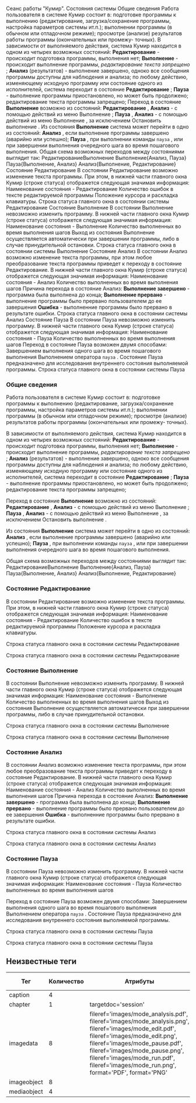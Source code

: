 Сеанс работы "Кумир". Состояния системы Общие сведения Работа пользователя в системе Кумир состоит в: подготовке программы к выполнению (редактирование, загрузка/сохранение программы, настройка
                    параметров системы ит.п.); выполнении программы (в обычном или отладочном режиме); просмотре (анализе) результатов работы программы (окончательных или промежу-
                    точных). В зависимости от выполняемого действия, система Кумир находится в одном из четырех возможных состояний: **Редактирование** - происходит подготовка программы, выполнения нет; **Выполнение** - происходит выполнение 
						программы, *редактирование текста запрещено* ; **Анализ** (результатов) - выполнение завершено, одноко все сообщения программы доступны для наблюдения и
                        анализа; по любому действию, изменяющему исходную программу или состояние одного из
                        исполнителей, система переходит в состояние **Редактирование** ; **Пауза** - выполнение программы приостановлено, но может быть продолжено;
                        редактирование текста программы запрещено; Переход в состояние **Выполнение** возможно из состояний: **Редактирование** , **Анализ** - с помощью действий из меню Выполнение ; **Пауза** , **Анализ** - с помощью действий из меню Выполнение , за исключением Остановить выполнение . Из состояния **Выполнение** система может перейти в одно из состояний: **Анализ** , если выполнение программы завершено (аварийно или
                        успешно); **Пауза** , при выполнении команды `пауза` ,
                        или при завершении выполнения очередного шага во время пошагового выполнения. Общая схема возможных переходов между состояниями выглядит так: РедактированиеВыполнение Выполнение{Анализ, Пауза} Пауза{Выполнение, Анализ} Анализ{Выполнение, Редактирование} Состояние Редактирование В состоянии Редактирование возможно изменение текста программы. При этом, в нижней части
            главного окна Кумир (строке статуса) отображется следующая значимая информация: Наименование состояния - Редактирование Количество ошибок в тексте редактируемой программы Положение курсора и раскладка клавиатуры.   Строка статуса главного окна в состоянии системы Редактирование Состояние Выполнение В состоянии Выполнение невозможно изменить программу. В нижней части
            главного окна Кумир (строке статуса) отображется следующая значимая информация: Наименование состояния - Выполнение Количество выполненных во время выполнения шагов Выход из состояния Выполнение осуществляется автоматически при завершении программы,
            либо в случае принудительной остановки.   Строка статуса главного окна в состоянии системы Выполнение Состояние Анализ В состоянии Анализ возможно изменение текста программы, при этом любое преобразование текста
            программы приведет к переходу в состояние Редактирование. В нижней части
            главного окна Кумир (строке статуса) отображется следующая значимая информация: Наименование состояния - Анализ Количество выполненных во время выполнения шагов Причина перехода в состояние Анализ: **Выполнение завершено** - программа была выполнена до конца; **Выполнение прервано** - выполнение программы было прервано пользователем до ее завершения **Ошибка** - выполненние программы было прервано в результате ошибки.   Строка статуса главного окна в состоянии системы Анализ Состояние Пауза В состоянии Пауза невозможно изменить программу. В нижней части
            главного окна Кумир (строке статуса) отображется следующая значимая информация: Наименование состояния - Пауза Количество выполненных во время выполнения шагов Переход в состояние Пауза возможен двумя способами: Завершением выполнения одного шага во время пошагового выполнения Выполнением оператора `пауза` . Состояние Пауза предназначено для исследования внутреннего состояния выполняемой программы.   Строка статуса главного окна в состоянии системы Пауза

### Общие сведения

Работа пользователя в системе Кумир состоит в: подготовке программы к выполнению (редактирование, загрузка/сохранение программы, настройка
                    параметров системы ит.п.); выполнении программы (в обычном или отладочном режиме); просмотре (анализе) результатов работы программы (окончательных или промежу-
                    точных).

В зависимости от выполняемого действия, система Кумир находится в одном из четырех возможных состояний: **Редактирование** - происходит подготовка программы, выполнения нет; **Выполнение** - происходит выполнение 
						программы, *редактирование текста запрещено* ; **Анализ** (результатов) - выполнение завершено, одноко все сообщения программы доступны для наблюдения и
                        анализа; по любому действию, изменяющему исходную программу или состояние одного из
                        исполнителей, система переходит в состояние **Редактирование** ; **Пауза** - выполнение программы приостановлено, но может быть продолжено;
                        редактирование текста программы запрещено;

Переход в состояние **Выполнение** возможно из состояний: **Редактирование** , **Анализ** - с помощью действий из меню Выполнение ; **Пауза** , **Анализ** - с помощью действий из меню Выполнение , за исключением Остановить выполнение .

Из состояния **Выполнение** система может перейти в одно из состояний: **Анализ** , если выполнение программы завершено (аварийно или
                        успешно); **Пауза** , при выполнении команды `пауза` ,
                        или при завершении выполнения очередного шага во время пошагового выполнения.

Общая схема возможных переходов между состояниями выглядит так: РедактированиеВыполнение Выполнение{Анализ, Пауза} Пауза{Выполнение, Анализ} Анализ{Выполнение, Редактирование}

### Состояние Редактирование

В состоянии Редактирование возможно изменение текста программы. При этом, в нижней части
            главного окна Кумир (строке статуса) отображется следующая значимая информация: Наименование состояния - Редактирование Количество ошибок в тексте редактируемой программы Положение курсора и раскладка клавиатуры.

  Строка статуса главного окна в состоянии системы Редактирование

Строка статуса главного окна в состоянии системы Редактирование

### Состояние Выполнение

В состоянии Выполнение невозможно изменить программу. В нижней части
            главного окна Кумир (строке статуса) отображется следующая значимая информация: Наименование состояния - Выполнение Количество выполненных во время выполнения шагов Выход из состояния Выполнение осуществляется автоматически при завершении программы,
            либо в случае принудительной остановки.

  Строка статуса главного окна в состоянии системы Выполнение

Строка статуса главного окна в состоянии системы Выполнение

### Состояние Анализ

В состоянии Анализ возможно изменение текста программы, при этом любое преобразование текста
            программы приведет к переходу в состояние Редактирование. В нижней части
            главного окна Кумир (строке статуса) отображется следующая значимая информация: Наименование состояния - Анализ Количество выполненных во время выполнения шагов Причина перехода в состояние Анализ: **Выполнение завершено** - программа была выполнена до конца; **Выполнение прервано** - выполнение программы было прервано пользователем до ее завершения **Ошибка** - выполненние программы было прервано в результате ошибки.

  Строка статуса главного окна в состоянии системы Анализ

Строка статуса главного окна в состоянии системы Анализ

### Состояние Пауза

В состоянии Пауза невозможно изменить программу. В нижней части
            главного окна Кумир (строке статуса) отображется следующая значимая информация: Наименование состояния - Пауза Количество выполненных во время выполнения шагов

Переход в состояние Пауза возможен двумя способами: Завершением выполнения одного шага во время пошагового выполнения Выполнением оператора `пауза` . Состояние Пауза предназначено для исследования внутреннего состояния выполняемой программы.

  Строка статуса главного окна в состоянии системы Пауза

Строка статуса главного окна в состоянии системы Пауза


## Неизвестные теги

| Тег | Количество | Атрибуты | Родительские теги |
|-----|------------|----------|-------------------|
| caption | 4 |  | mediaobject |
| chapter | 1 | targetdoc='session' | None |
| imagedata | 8 | fileref='images/mode_analysis.pdf', fileref='images/mode_analysis.png', fileref='images/mode_edit.pdf', fileref='images/mode_edit.png', fileref='images/mode_pause.pdf', fileref='images/mode_pause.png', fileref='images/mode_run.pdf', fileref='images/mode_run.png', format='PDF', format='PNG' | imageobject |
| imageobject | 8 |  | mediaobject |
| mediaobject | 4 |  | section |